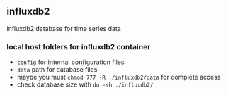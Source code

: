 ## influxdb2
influxdb2 database for time series data

### local host folders for influxdb2 container
* `config` for internal configuration files
* `data` path for database files
* maybe you must `chmod 777 -R ./influxdb2/data` for complete access 
* check database size with `du -sh ./influxdb2/`
